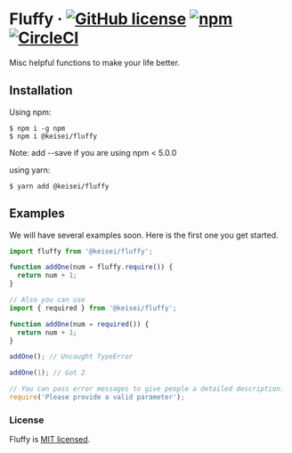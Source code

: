 # Fluffy &middot; [![GitHub license](https://img.shields.io/badge/license-MIT-blue.svg)](https://github.com/keisei77/fluffy/blob/develop/README.md) [![npm](https://img.shields.io/npm/v/@keisei/fluffy.svg)](https://www.npmjs.com/package/@keisei/fluffy) [![CircleCI](https://circleci.com/gh/keisei77/fluffy.svg?style=shield)](https://circleci.com/gh/keisei77/fluffy)

Misc helpful functions to make your life better.

## Installation

Using npm:

```shell
$ npm i -g npm
$ npm i @keisei/fluffy
```

Note: add --save if you are using npm < 5.0.0

using yarn:

```shell
$ yarn add @keisei/fluffy
```

## Examples

We will have several examples soon. Here is the first one you get started.

```javascript
import fluffy from '@keisei/fluffy';

function addOne(num = fluffy.require()) {
  return num + 1;
}

// Also you can use
import { required } from '@keisei/fluffy';

function addOne(num = required()) {
  return num + 1;
}

addOne(); // Uncaught TypeError

addOne(1); // Got 2

// You can pass error messages to give people a detailed description.
require('Please provide a valid parameter');
```

### License

Fluffy is [MIT licensed](./LICENSE).

